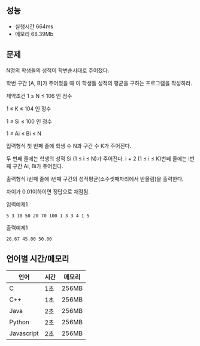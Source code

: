 ## 성능
- 실행시간
664ms
- 메모리
68.39Mb

## 문제

N명의 학생들의 성적이 학번순서대로 주어졌다.

학번 구간 [A, B]가 주어졌을 때 이 학생들 성적의 평균을 구하는 프로그램을 작성하라.

제약조건
1 ≤ N ≤ 106 인 정수

1 ≤ K ≤ 104 인 정수

1 ≤ Si ≤ 100 인 정수

1 ≤ Ai ≤ Bi ≤ N

입력형식
첫 번째 줄에 학생 수 N과 구간 수 K가 주어진다.

두 번째 줄에는 학생의 성적 Si (1 ≤ i ≤ N)가 주어진다. i + 2 (1 ≤ i ≤ K)번째 줄에는 i번째 구간 Ai, Bi가 주어진다.

출력형식
i번째 줄에 i번째 구간의 성적평균(소수셋째자리에서 반올림)을 출력한다.

차이가 0.01이하이면 정답으로 채점됨.

입력예제1
```
5 3 10 50 20 70 100 1 3 3 4 1 5
```
출력예제1
```
26.67 45.00 50.00
```
## 언어별 시간/메모리
|언어	|시간	|메모리|
|---|---|---|
|C	|1초	|256MB|
|C++	|1초|	256MB|
|Java	|2초|	256MB|
|Python	|2초|	256MB|
|Javascript	|2초|	256MB|
